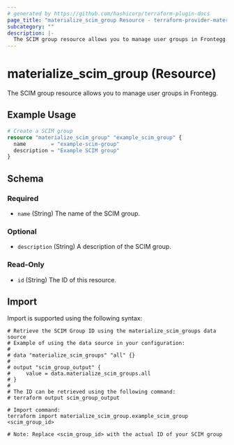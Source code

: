 ```yaml
---
# generated by https://github.com/hashicorp/terraform-plugin-docs
page_title: "materialize_scim_group Resource - terraform-provider-materialize"
subcategory: ""
description: |-
  The SCIM group resource allows you to manage user groups in Frontegg.
---
```


# materialize_scim_group (Resource)

The SCIM group resource allows you to manage user groups in Frontegg.

## Example Usage

```terraform
# Create a SCIM group
resource "materialize_scim_group" "example_scim_group" {
  name        = "example-scim-group"
  description = "Example SCIM group"
}
```

<!-- schema generated by tfplugindocs -->
## Schema

### Required

- `name` (String) The name of the SCIM group.

### Optional

- `description` (String) A description of the SCIM group.

### Read-Only

- `id` (String) The ID of this resource.

## Import

Import is supported using the following syntax:

```shell
# Retrieve the SCIM Group ID using the materialize_scim_groups data source
# Example of using the data source in your configuration:
#
# data "materialize_scim_groups" "all" {}
#
# output "scim_group_output" {
#     value = data.materialize_scim_groups.all
# }
#
# The ID can be retrieved using the following command:
# terraform output scim_group_output

# Import command:
terraform import materialize_scim_group.example_scim_group <scim_group_id>

# Note: Replace <scim_group_id> with the actual ID of your SCIM group
```
